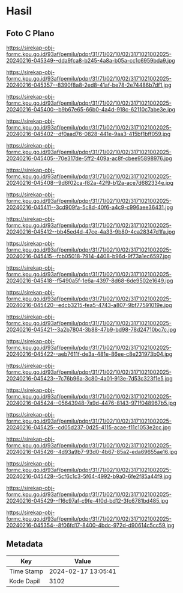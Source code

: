 # Hasil

## Foto C Plano

https://sirekap-obj-formc.kpu.go.id/93af/pemilu/pdpr/31/71/02/10/02/3171021002025-20240216-045349--dda9fca8-b245-4a8a-b05a-cc1c6959bda9.jpg

https://sirekap-obj-formc.kpu.go.id/93af/pemilu/pdpr/31/71/02/10/02/3171021002025-20240216-045357--8390f8a8-2ed8-41af-be78-2e74486b7df1.jpg

https://sirekap-obj-formc.kpu.go.id/93af/pemilu/pdpr/31/71/02/10/02/3171021002025-20240216-045400--b9b67e65-66b0-4a4d-918c-62110c7abe3e.jpg

https://sirekap-obj-formc.kpu.go.id/93af/pemilu/pdpr/31/71/02/10/02/3171021002025-20240216-045402--df0aad76-0828-441e-9aa3-415bf1bff059.jpg

https://sirekap-obj-formc.kpu.go.id/93af/pemilu/pdpr/31/71/02/10/02/3171021002025-20240216-045405--70e317de-5ff2-409a-ac8f-cbee95898976.jpg

https://sirekap-obj-formc.kpu.go.id/93af/pemilu/pdpr/31/71/02/10/02/3171021002025-20240216-045408--9d6f02ca-f82a-42f9-b12a-ace7d682334e.jpg

https://sirekap-obj-formc.kpu.go.id/93af/pemilu/pdpr/31/71/02/10/02/3171021002025-20240216-045411--3cd909fa-5c8d-40f6-a4c9-c996aee36431.jpg

https://sirekap-obj-formc.kpu.go.id/93af/pemilu/pdpr/31/71/02/10/02/3171021002025-20240216-045412--bb45ed4d-47ce-4a33-9b80-4ca28347d1fa.jpg

https://sirekap-obj-formc.kpu.go.id/93af/pemilu/pdpr/31/71/02/10/02/3171021002025-20240216-045415--fcb05018-7914-4408-b96d-9f73a1ec6597.jpg

https://sirekap-obj-formc.kpu.go.id/93af/pemilu/pdpr/31/71/02/10/02/3171021002025-20240216-045418--f5490a5f-1e6a-4397-8d68-6de9502e1649.jpg

https://sirekap-obj-formc.kpu.go.id/93af/pemilu/pdpr/31/71/02/10/02/3171021002025-20240216-045420--edcb3215-fea5-4743-a807-9bf77591019e.jpg

https://sirekap-obj-formc.kpu.go.id/93af/pemilu/pdpr/31/71/02/10/02/3171021002025-20240216-045421--3a2b7804-3b88-47b9-bd98-78d24710bc7c.jpg

https://sirekap-obj-formc.kpu.go.id/93af/pemilu/pdpr/31/71/02/10/02/3171021002025-20240216-045422--aeb7611f-de3a-481e-86ee-c8e231973b04.jpg

https://sirekap-obj-formc.kpu.go.id/93af/pemilu/pdpr/31/71/02/10/02/3171021002025-20240216-045423--7c76b96a-3c80-4a01-913e-7d53c323f1e5.jpg

https://sirekap-obj-formc.kpu.go.id/93af/pemilu/pdpr/31/71/02/10/02/3171021002025-20240216-045424--05643948-7a9d-4476-8143-971f048967b5.jpg

https://sirekap-obj-formc.kpu.go.id/93af/pemilu/pdpr/31/71/02/10/02/3171021002025-20240216-045425--cd05d237-0d25-4115-acae-f11c1053e2cc.jpg

https://sirekap-obj-formc.kpu.go.id/93af/pemilu/pdpr/31/71/02/10/02/3171021002025-20240216-045426--4d93a9b7-93d0-4b67-85a2-eda69655ae16.jpg

https://sirekap-obj-formc.kpu.go.id/93af/pemilu/pdpr/31/71/02/10/02/3171021002025-20240216-045428--5cf6c1c3-5f64-4992-b9a0-6fe2f85a44f9.jpg

https://sirekap-obj-formc.kpu.go.id/93af/pemilu/pdpr/31/71/02/10/02/3171021002025-20240216-045429--f16c97af-c9fe-4f0d-bd12-3fc6781bd485.jpg

https://sirekap-obj-formc.kpu.go.id/93af/pemilu/pdpr/31/71/02/10/02/3171021002025-20240216-045354--8f06fd17-8400-4bdc-972d-d90614c5cc59.jpg


## Metadata

| Key        | Value               |
| ---------- | ------------------- |
| Time Stamp | 2024-02-17 13:05:41 |
| Kode Dapil | 3102                |



